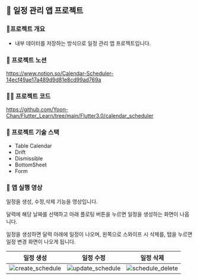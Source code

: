 ## 📅 일정 관리 앱 프로젝트

### 🚩프로젝트 개요

+ 내부 데이터를 저장하는 방식으로 일정 관리 앱 프로젝트입니다.

### 📖 프로젝트 노션

https://www.notion.so/Calendar-Scheduler-14ecf49ae17a489d9d81e8cd99ad769a



### 👨‍💻 프로젝트 코드

https://github.com/Yoon-Chan/Flutter_Learn/tree/main/Flutter3.0/calendar_scheduler

### 📌 프로젝트 기술 스택

+ Table Calendar
+ Drift
+ Dismissible
+ BottomSheet
+ Form



### 🚀 앱 실행 영상

일정을 생성, 수정,삭제 기능을 영상입니다.

달력에 해당 날짜를 선택하고 아래 플로팅 버튼을 누르면 일정을 생성하는 화면이 나옵니다.

일정을 생성하면 달력 아래에 일정이 나오며, 왼쪽으로 스와이프 시 삭제를, 탭을 누르면 일정 변경 화면이 나오게 됩니다.

| 일정 생성 | 일정 수정 | 일정 삭제 |
| --------- | --------- | --------- |
|      ![create_schedule](https://github.com/Yoon-Chan/Flutter_Learn/assets/56026214/2aca0562-49cf-4891-b55a-5fac816c5f91)|       ![update_schedule](https://github.com/Yoon-Chan/Flutter_Learn/assets/56026214/e7521239-ae0f-44e5-ad9c-1bc85befe735)|       ![schedule_delete](https://github.com/Yoon-Chan/Flutter_Learn/assets/56026214/93d6d1e1-bc32-4a9b-aefa-b80bb893f502)    |

